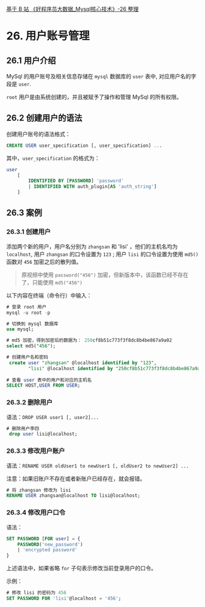 [基于 B 站 《好程序员大数据_Mysql核心技术》-26 整理](https://www.bilibili.com/video/BV1ut4y1y7tt?p=26)

# 26. 用户账号管理

## 26.1 用户介绍

MySql 的用户账号及相关信息存储在 `mysql` 数据库的 `user` 表中, 对应用户名的字段是 `user`.

`root` 用户是由系统创建的，并且被赋予了操作和管理 MySql 的所有权限。

## 26.2 创建用户的语法

创建用户账号的语法格式：

```sql
CREATE USER user_specification [, user_specification] ...
```

其中，`user_specification` 的格式为：

```sql
user
	[
		IDENTIFIED BY [PASSWORD] 'password'
		| IDENTIFIED WITH auth_plugin[AS 'auth_string'] 
	]
```

## 26.3 案例

### 26.3.1 创建用户

添加两个新的用户，用户名分别为 `zhangsan` 和 'lisi' ，他们的主机名均为 `localhost`, 用户 `zhangsan` 的口令设置为 `123` ; 用户 `lisi` 的口令设置为使用 `md5()` 函数对 `456` 加密之后的散列值。

> 原视频中使用 `password("456")` 加密，但新版本中，该函数已经不存在了，只能使用 `md5("456")` 

以下内容在终端（命令行）中输入：

```sql
# 登录 root 用户
mysql -u root -p 

# 切换到 mysql 数据库
use mysql;

# md5 加密，得到加密后的数据为： 250cf8b51c773f3f8dc8b4be867a9a02
select md5("456");

# 创建用户名和密码
 create user "zhangsan" @localhost identified by "123",    	"lisi" @localhost identified by "250cf8b51c773f3f8dc8b4be867a9a02";
    	
# 查看 user 表中的用户和对应的主机名
SELECT HOST,USER FROM USER;  	
``` 

### 26.3.2 删除用户

语法：`DROP USER user1 [, user2]...`

```sql
# 删除用户李四
 drop user lisi@localhost;
```

### 26.3.3 修改用户账户

语法：`RENAME USER oldUser1 to newUser1 [, oldUser2 to newUser2] ...`

注意：如果旧账户不存在或者新账户已经存在，就会报错。

```sql
# 将 zhangsan 修改为 lisi
RENAME USER zhangsan@localhost TO lisi@localhost;
```

### 26.3.4 修改用户口令

语法：

```sql
SET PASSWORD [FOR user] = {
	PASSWORD('new_password')
	| 'encrypted password'
}
```

上述语法中，如果省略 `for` 子句表示修改当前登录用户的口令。

示例：

```sql
# 修改 lisi 的密码为 456
SET PASSWORD FOR 'lisi'@localhost = '456';
```